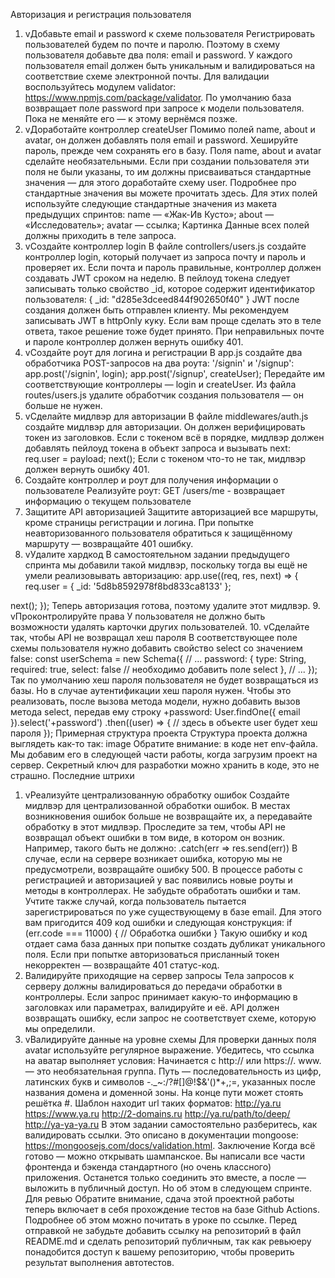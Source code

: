 
Авторизация и регистрация пользователя
1. vДобавьте email и password к схеме пользователя
Регистрировать пользователей будем по почте и паролю. Поэтому в схему пользователя добавьте два поля: email и password. У каждого пользователя email должен быть уникальным и валидироваться на соответствие схеме электронной почты.
Для валидации воспользуйтесь модулем validator: https://www.npmjs.com/package/validator.
По умолчанию база возвращает поле password при запросе к модели пользователя. Пока не меняйте его — к этому вернёмся позже.
2. vДоработайте контроллер createUser
Помимо полей name, about и avatar, он должен добавлять поля email и password. Хешируйте пароль, прежде чем сохранять его в базу. 
Поля name, about и avatar сделайте необязательными. Если при создании пользователя эти поля не были указаны, то им должны присваиваться стандартные значения — для этого доработайте схему user. Подробнее про стандартные значения вы можете прочитать здесь. 
Для этих полей используйте следующие стандартные значения из макета предыдущих спринтов:
name — «Жак-Ив Кусто»;
about — «Исследователь»;
avatar — ссылка;
Картинка
Данные всех полей должны приходить в теле запроса.
3. vСоздайте контроллер login
В файле controllers/users.js создайте контроллер login, который получает из запроса почту и пароль и проверяет их. Если почта и пароль правильные, контроллер должен создавать JWT сроком на неделю. В пейлоуд токена следует записывать только свойство _id, которое содержит идентификатор пользователя:
{
  _id: "d285e3dceed844f902650f40"
} 
JWT после создания должен быть отправлен клиенту. Мы рекомендуем записывать JWT в httpOnly куку. Если вам проще сделать это в теле ответа, такое решение тоже будет принято.
При неправильных почте и пароле контроллер должен вернуть ошибку 401.
4. vСоздайте роут для логина и регистрации
В app.js создайте два обработчика POST-запросов на два роута: '/signin' и '/signup':
app.post('/signin', login);
app.post('/signup', createUser); 
Передайте им соответствующие контроллеры — login и createUser. Из файла routes/users.js удалите обработчик создания пользователя — он больше не нужен.
5. vСделайте мидлвэр для авторизации
В файле middlewares/auth.js создайте мидлвэр для авторизации. Он должен верифицировать токен из заголовков. Если с токеном всё в порядке, мидлвэр должен добавлять пейлоуд токена в объект запроса и вызывать next:
req.user = payload;
next(); 
Если с токеном что-то не так, мидлвэр должен вернуть ошибку 401.
6. Создайте контроллер и роут для получения информации о пользователе
Реализуйте роут:
GET /users/me - возвращает информацию о текущем пользователе 
7. Защитите API авторизацией
Защитите авторизацией все маршруты, кроме страницы регистрации и логина. При попытке неавторизованного пользователя обратиться к защищённому маршруту — возвращайте 401 ошибку.
8. vУдалите хардкод
В самостоятельном задании предыдущего спринта мы добавили такой мидлвэр, поскольку тогда вы ещё не умели реализовывать авторизацию:
app.use((req, res, next) => {
  req.user = {
    _id: '5d8b8592978f8bd833ca8133'
  };

  next();
}); 
Теперь авторизация готова, поэтому удалите этот мидлвэр.
9. vПроконтролируйте права
У пользователя не должно быть возможности удалять карточки других пользователей. 
10. vСделайте так, чтобы API не возвращал хеш пароля
В соответствующее поле схемы пользователя нужно добавить свойство select со значением false:
const userSchema = new Schema({
  // ...
  password: {
    type: String,
    required: true,
    select: false // необходимо добавить поле select
  },
  // ...
}); 
Так по умолчанию хеш пароля пользователя не будет возвращаться из базы.
Но в случае аутентификации хеш пароля нужен. Чтобы это реализовать, после вызова метода модели, нужно добавить вызов метода select, передав ему строку +password:
User.findOne({ email }).select('+password')
  .then((user) => {
    // здесь в объекте user будет хеш пароля
  }); 
Примерная структура проекта
Структура проекта должна выглядеть как-то так:
image
Обратите внимание: в коде нет env-файла. Мы добавим его в следующей части работы, когда загрузим проект на сервер. Секретный ключ для разработки можно хранить в коде, это не страшно.
Последние штрихи
1. vРеализуйте централизованную обработку ошибок
Создайте мидлвэр для централизованной обработки ошибок. В местах возникновения ошибок больше не возвращайте их, а передавайте обработку в этот мидлвэр.
Проследите за тем, чтобы API не возвращал объект ошибки в том виде, в котором он возник. Например, такого быть не должно:
.catch(err => res.send(err)) 
В случае, если на сервере возникает ошибка, которую мы не предусмотрели, возвращайте ошибку 500.
В процессе работы с регистрацией и авторизацией у вас появились новые роуты и методы в контроллерах. Не забудьте обработать ошибки и там. 
Учтите также случай, когда пользователь пытается зарегистрироваться по уже существующему в базе email. Для этого вам пригодится 409 код ошибки и следующая конструкция:
if (err.code === 11000) {
    // Обработка ошибки
} 
Такую ошибку и код отдает сама база данных при попытке создать дубликат уникального поля.
Если при попытке авторизоваться присланный токен некорректен — возвращайте 401 статус-код.
2. Валидируйте приходящие на сервер запросы
Тела запросов к серверу должны валидироваться до передачи обработки в контроллеры. Если запрос принимает какую-то информацию в заголовках или параметрах, валидируйте и её.
API должен возвращать ошибку, если запрос не соответствует схеме, которую мы определили.
3. vВалидируйте данные на уровне схемы
Для проверки данных поля avatar используйте регулярное выражение.
Убедитесь, что ссылка на аватар выполняет условия: 
Начинается с http:// или https://.
www. — это необязательная группа.
Путь — последовательность из цифр, латинских букв и символов -._~:/?#[]@!$&'()*+,;=, указанных после названия домена и доменной зоны. На конце пути может стоять решётка #.
Шаблон находит url таких форматов:
http://ya.ru
https://www.ya.ru
http://2-domains.ru
http://ya.ru/path/to/deep/
http://ya-ya-ya.ru 
В этом задании самостоятельно разберитесь, как валидировать ссылки. Это описано в документации mongoose: https://mongoosejs.com/docs/validation.html.
Заключение
Когда всё готово — можно открывать шампанское. Вы написали все части фронтенда и бэкенда стандартного (но очень классного) приложения. Останется только соединить это вместе, а после — выложить в публичный доступ. Но об этом в следующем спринте.
Для ревью
   Обратите внимание, сдача этой проектной работы теперь включает в себя прохождение тестов на базе Github Actions. Подробнее об этом можно почитать в уроке по ссылке.
Перед отправкой не забудьте добавить ссылку на репозиторий в файл README.md и сделать репозиторий публичным, так как ревьюеру понадобится доступ к вашему репозиторию, чтобы проверить результат выполнения автотестов.
